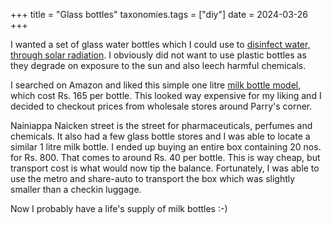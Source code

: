 +++
title = "Glass bottles"
taxonomies.tags = ["diy"]
date = 2024-03-26
+++

I wanted a set of glass water bottles which I could use to [disinfect water, through solar radiation](https://en.m.wikipedia.org/wiki/Solar_water_disinfection). I obviously did not want to use plastic bottles as they degrade on exposure to the sun and also leech harmful chemicals.

I searched on Amazon and liked this simple one litre [milk bottle model](https://www.amazon.in/gp/product/B07X97R325), which cost Rs. 165 per bottle. This looked way expensive for my liking and I decided to checkout prices from wholesale stores around Parry's corner.

Nainiappa Naicken street is the street for pharmaceuticals, perfumes and chemicals. It also had a few glass bottle stores and I was able to locate a similar 1 litre milk bottle. I ended up buying an entire box containing 20 nos. for Rs. 800. That comes to around Rs. 40 per bottle. This is way cheap, but transport cost is what would now tip the balance. Fortunately, I was able to use the metro and share-auto to transport the box which was slightly smaller than a checkin luggage.

Now I probably have a life's supply of milk bottles :-)

